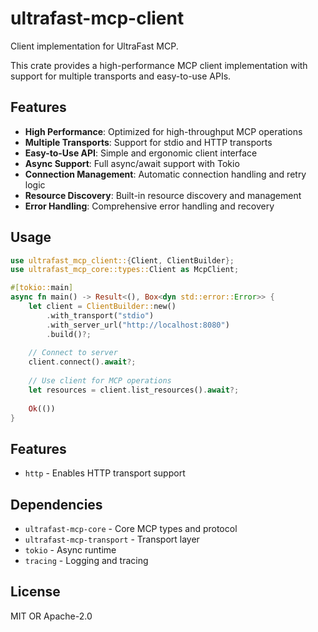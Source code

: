 # ultrafast-mcp-client

Client implementation for UltraFast MCP.

This crate provides a high-performance MCP client implementation with support for multiple transports and easy-to-use APIs.

## Features

- **High Performance**: Optimized for high-throughput MCP operations
- **Multiple Transports**: Support for stdio and HTTP transports
- **Easy-to-Use API**: Simple and ergonomic client interface
- **Async Support**: Full async/await support with Tokio
- **Connection Management**: Automatic connection handling and retry logic
- **Resource Discovery**: Built-in resource discovery and management
- **Error Handling**: Comprehensive error handling and recovery

## Usage

```rust
use ultrafast_mcp_client::{Client, ClientBuilder};
use ultrafast_mcp_core::types::Client as McpClient;

#[tokio::main]
async fn main() -> Result<(), Box<dyn std::error::Error>> {
    let client = ClientBuilder::new()
        .with_transport("stdio")
        .with_server_url("http://localhost:8080")
        .build()?;
    
    // Connect to server
    client.connect().await?;
    
    // Use client for MCP operations
    let resources = client.list_resources().await?;
    
    Ok(())
}
```

## Features

- `http` - Enables HTTP transport support

## Dependencies

- `ultrafast-mcp-core` - Core MCP types and protocol
- `ultrafast-mcp-transport` - Transport layer
- `tokio` - Async runtime
- `tracing` - Logging and tracing

## License

MIT OR Apache-2.0 